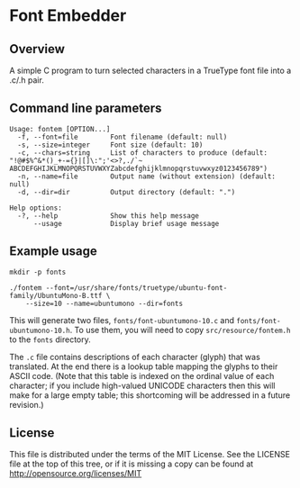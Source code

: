 Font Embedder
=============

Overview
--------

A simple C program to turn selected characters in a TrueType font file
into a .c/.h pair.

Command line parameters
-----------------------

    Usage: fontem [OPTION...]
      -f, --font=file        Font filename (default: null)
      -s, --size=integer     Font size (default: 10)
      -c, --chars=string     List of characters to produce (default: "!@#$%^&*()_+-={}|[]\:";'<>?,./`~ ABCDEFGHIJKLMNOPQRSTUVWXYZabcdefghijklmnopqrstuvwxyz0123456789")
      -n, --name=file        Output name (without extension) (default: null)
      -d, --dir=dir          Output directory (default: ".")

    Help options:
      -?, --help             Show this help message
          --usage            Display brief usage message

Example usage
-------------

    mkdir -p fonts

    ./fontem --font=/usr/share/fonts/truetype/ubuntu-font-family/UbuntuMono-B.ttf \
        --size=10 --name=ubuntumono --dir=fonts

This will generate two files, `fonts/font-ubuntumono-10.c` and
`fonts/font-ubuntumono-10.h`. To use them, you will need to copy
`src/resource/fontem.h` to the `fonts` directory.

The `.c` file contains descriptions of each character (glyph)
that was translated. At the end there is a lookup table mapping
the glyphs to their ASCII code. (Note that this table is indexed
on the ordinal value of each character; if you include high-valued
UNICODE characters then this will make for a large empty table;
this shortcoming will be addressed in a future revision.)

License
-------

This file is distributed under the terms of the MIT License.
See the LICENSE file at the top of this tree, or if it is missing a copy can
be found at http://opensource.org/licenses/MIT

